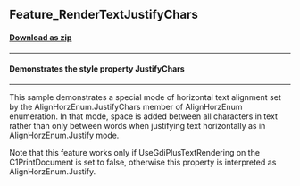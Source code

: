 ## Feature_RenderTextJustifyChars
#### [Download as zip](https://grapecity.github.io/DownGit/#/home?url=https://github.com/GrapeCity/ComponentOne-WinForms-Samples/tree/master/NetFramework\Reports\C1Preview\VB\Feature_RenderTextJustifyChars)
____
#### Demonstrates the style property JustifyChars
____
This sample demonstrates a special mode of horizontal text alignment set by the AlignHorzEnum.JustifyChars member of AlignHorzEnum enumeration. In that mode, space is added between all characters in text rather than only between words when justifying text horizontally as in AlignHorzEnum.Justify mode. 

Note that this feature works only if UseGdiPlusTextRendering on the C1PrintDocument is set to false, otherwise this property is interpreted as AlignHorzEnum.Justify. 